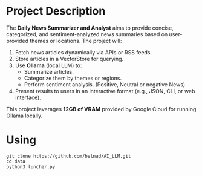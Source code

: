 # **Project Description**

The **Daily News Summarizer and Analyst** aims to provide concise, categorized, and sentiment-analyzed news summaries based on user-provided themes or locations. The project will:

1. Fetch news articles dynamically via APIs or RSS feeds.
2. Store articles in a VectorStore for querying.
3. Use **Ollama** (local LLM) to:
    - Summarize articles.
    - Categorize them by themes or regions.
    - Perform sentiment analysis. (Positive, Neutral or negative News)
4. Present results to users in an interactive format (e.g., JSON, CLI, or web interface).

This project leverages **12GB of VRAM** provided by Google Cloud for running Ollama locally.

# Using
```
git clone https://github.com/belnad/AI_LLM.git
cd data
python3 luncher.py
```
